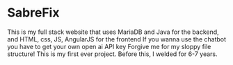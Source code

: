 # SabreFix
 
This is my full stack website that uses MariaDB and Java for the backend, and HTML, css, JS, AngularJS for the frontend
If you wanna use the chatbot you have to get your own open ai API key
Forgive me for my sloppy file structure! This is my first ever project. Before this, I welded for 6-7 years.
